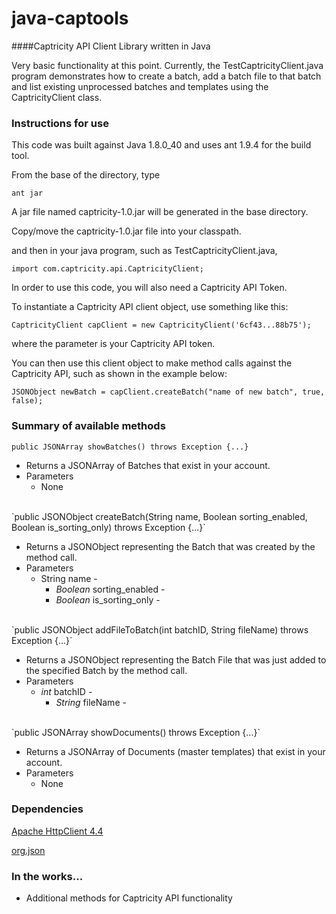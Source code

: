 # java-captools
####Captricity API Client Library written in Java

Very basic functionality at this point.  Currently, the TestCaptricityClient.java program demonstrates how to create a batch, add a batch file to that batch and list existing unprocessed batches and templates using the CaptricityClient class.

### Instructions for use

This code was built against Java 1.8.0_40 and uses ant 1.9.4 for the build tool.

From the base of the directory, type

    ant jar

A jar file named captricity-1.0.jar will be generated in the base directory.

Copy/move the captricity-1.0.jar file into your classpath.

and then in your java program, such as TestCaptricityClient.java,

    import com.captricity.api.CaptricityClient;

In order to use this code, you will also need a Captricity API Token.

To instantiate a Captricity API client object, use something like this:

    CaptricityClient capClient = new CaptricityClient('6cf43...88b75');

where the parameter is your Captricity API token.

You can then use this client object to make method calls against the Captricity API, such as shown in the example below:

    JSONObject newBatch = capClient.createBatch("name of new batch", true, false);
		
### Summary of available methods

`public JSONArray showBatches() throws Exception {...}`

* Returns a JSONArray of Batches that exist in your account.
* Parameters
  * None

<br/>
`public JSONObject createBatch(String name, Boolean sorting_enabled, Boolean is_sorting_only) throws Exception {...}`

* Returns a JSONObject representing the Batch that was created by the method call.
* Parameters
  * String name - 
	* *Boolean* sorting\_enabled \-
	* *Boolean* is\_sorting\_only \- 

<br/>
`public JSONObject addFileToBatch(int batchID, String fileName) throws Exception {...}`
	
* Returns a JSONObject representing the Batch File that was just added to the specified Batch by the method call.
* Parameters
  * *int* batchID \- 
	* *String* fileName \- 

<br/>
`public JSONArray showDocuments() throws Exception {...}`

* Returns a JSONArray of Documents (master templates) that exist in your account.
* Parameters
  * None

### Dependencies

[Apache HttpClient 4.4](http://psg.mtu.edu/pub/apache//httpcomponents/httpclient/binary/httpcomponents-client-4.4-bin.zip)

[org.json](http://central.maven.org/maven2/org/json/json/20140107/json-20140107.jar)

### In the works...
- Additional methods for Captricity API functionality
